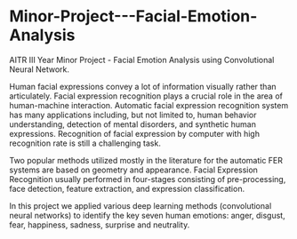 # Minor-Project---Facial-Emotion-Analysis
AITR III Year Minor Project - Facial Emotion Analysis using Convolutional Neural Network.

Human facial expressions convey a lot of information visually rather than articulately. Facial expression recognition plays a crucial role in the area of human-machine interaction. Automatic facial expression recognition system has many applications including, but not limited to, human behavior understanding, detection of mental disorders, and synthetic human expressions. Recognition of facial expression by computer with high recognition rate is still a
challenging task.

Two popular methods utilized mostly in the literature for the
automatic FER systems are based on geometry and appearance.
Facial Expression Recognition usually performed in four-stages
consisting of pre-processing, face detection, feature extraction, and expression classification.

In this project we applied various deep learning methods
(convolutional neural networks) to identify the key seven human
emotions: anger, disgust, fear, happiness, sadness, surprise and
neutrality.
